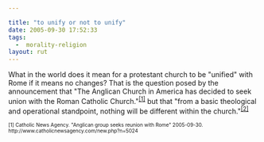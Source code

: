 ```yaml
---

title: "to unify or not to unify"
date: 2005-09-30 17:52:33
tags:
  -  morality-religion
layout: rut
---
```


<p>What in the world does it mean for a protestant church to be "unified" with Rome if it means no changes?  That is the question posed by the announcement that "The Anglican Church in America has decided to seek union with the Roman Catholic Church."<sup><a href="http://www.catholicnewsagency.com/new.php?n=5024">[1]</a></sup> but that "from a basic theological and operational standpoint, nothing will be different within the church."<sup><a href="http://www.catholicnewsagency.com/new.php?n=5024">[2]</a></sup></p>  <font size="-2"> [1] Catholic News Agency. "Anglican group seeks reunion with Rome" 2005-09-30. http://www.catholicnewsagency.com/new.php?n=5024 </font>


